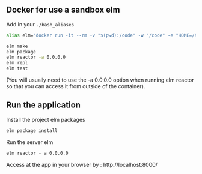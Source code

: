Docker for use a sandbox elm
----------------------------

Add in your `./bash_aliases`

```bash
alias elm='docker run -it --rm -v "$(pwd):/code" -w "/code" -e "HOME=/tmp" -u $UID:$GID -p 8000:8000 codesimple/elm:0.18'
```

```cmd
elm make
elm package
elm reactor -a 0.0.0.0
elm repl
elm test
```

(You will usually need to use the -a 0.0.0.0 option when running elm reactor so that you can access it from outside of the container).

Run the application
-------------------

Install the project elm packages
```cmd
elm package install
```

Run the server elm

```cmd
elm reactor - a 0.0.0.0
```

Access at the app in your browser by : http://localhost:8000/


